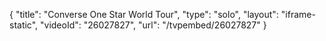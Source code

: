 {
    "title": "Converse One Star World Tour",
    "type": "solo",
    "layout": "iframe-static",
    "videoId": "26027827",
    "url": "\/tvpembed\/26027827"
}